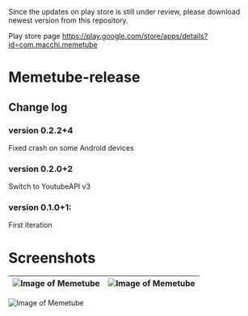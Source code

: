 Since the updates on play store is still under review, please download newest version from this repository.

Play store page
https://play.google.com/store/apps/details?id=com.macchi.memetube


# Memetube-release
## Change log
### version 0.2.2+4
  Fixed crash on some Android devices

### version 0.2.0+2
  Switch to YoutubeAPI v3

### version 0.1.0+1:
  First iteration
  
  
  
# Screenshots

| ![Image of Memetube](https://lh3.googleusercontent.com/6ue9oqHvcgCh7-BT90T2_0YYCQr85di73fubm-4V7wjLkkgiE2z_ATFzELRS4LFgTEc=w2560-h1329-rw)   | ![Image of Memetube](https://lh3.googleusercontent.com/z0rR-_Nh5xwpP8cDLlTAycjOzlzRpMZCPQxyg86SNweLtVV83V2Fo-E3CXwj_Ip-VKA=w2560-h1329-rw) |
|:---:|:---:|

![Image of Memetube](https://lh3.googleusercontent.com/xD1XQIbiBE0t0MoS0e7N8TKXPJKb6NIit0pkb2zML0Ewso9wFCP1GoqhVVClTiqLe5U=w2560-h1329-rw)



  
